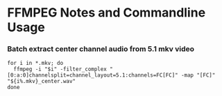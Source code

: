 # FFMPEG Notes and Commandline Usage

### Batch extract center channel audio from 5.1 mkv video
```terminal
for i in *.mkv; do
  ffmpeg -i "$i" -filter_complex "[0:a:0]channelsplit=channel_layout=5.1:channels=FC[FC]" -map "[FC]" "${i%.mkv}_center.wav"
done
```

